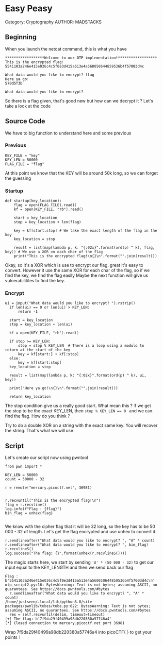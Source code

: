 # Easy Peasy
Category: Cryptography
AUTHOR: MADSTACKS 

## Beginning
When you launch the netcat command, this is what you have
```
******************Welcome to our OTP implementation!******************
This is the encrypted flag!
5541103a246e415e036c4c5f0e3d415a513e4a560050644859536b4f57003d4c

What data would you like to encrypt? flag
Here ya go!
570d5f3b

What data would you like to encrypt?
```

So there is a flag given, that's good new but how can we decrypt it ? Let's take a look at the code

## Source Code
We have to big function to understand here and some previous 

### Previous
```
KEY_FILE = "key"
KEY_LEN = 50000
FLAG_FILE = "flag"
``` 
At this point we know that the KEY will be around 50k long, so we can forget the guessing

### Startup
```
def startup(key_location):
	flag = open(FLAG_FILE).read() 
	kf = open(KEY_FILE, "rb").read()

	start = key_location
	stop = key_location + len(flag)

	key = kf[start:stop] # We take the exact length of the flag in the key
	key_location = stop

	result = list(map(lambda p, k: "{:02x}".format(ord(p) ^ k), flag, key)) # We use a XOR on each char of the flag 
	print("This is the encrypted flag!\n{}\n".format("".join(result)))
  ```
  
  Okay, so it's a XOR which is use to encrypt our flag, great it's easy to convert. However it use the same XOR for each char of the flag, so if we find the key, we find the flag easily
  Maybe the next function will give us vulnerabilitites to find the key.
  
  ### Encrypt
  
  ```
  ui = input("What data would you like to encrypt? ").rstrip()
	if len(ui) == 0 or len(ui) > KEY_LEN:
		return -1

	start = key_location
	stop = key_location + len(ui)

	kf = open(KEY_FILE, "rb").read()

	if stop >= KEY_LEN:   
		stop = stop % KEY_LEN  # There is a loop using a modulo to return at the start of the key
		key = kf[start:] + kf[:stop] 
	else:
		key = kf[start:stop]
	key_location = stop

	result = list(map(lambda p, k: "{:02x}".format(ord(p) ^ k), ui, key))

	print("Here ya go!\n{}\n".format("".join(result)))

	return key_location
  ```
  
  The stop condition give us a really good start. 
  What mean this ? If we get the stop to be the exact KEY_LEN, then ```stop % KEY_LEN == 0 ``` and we can find the flag. 
  How do you think ?
  
  Try to do a double XOR on a string with the exact same key. You will recover the string. That's what we will use.
  
  ## Script
  
  Let's create our script now using pwntool
  ```
from pwn import *

KEY_LEN = 50000
count = 50000 - 32

r = remote("mercury.picoctf.net", 36981)


r.recvuntil("This is the encrypted flag!\n")
flag = r.recvline()
log.info(f"Flag : {flag}")
bin_flag = unhex(flag)


```
We know with the cipher flag that it will be 32 long, so the key has to be 50 000 - 32 of length. 
Let's get the flag encrypted and use unhex to convert it. 

```
r.sendlineafter("What data would you like to encrypt? ", "A" * count)
r.sendlineafter("What data would you like to encrypt? ", bin_flag)
r.recvlineS()
log.success("The flag: {}".format(unhex(r.recvlineS())))
```

The magic starts here, we start by sending ``` 'A' * (50 000 - 32) ``` to get our input equal to the KEY_LENGTH and then we send back our flag 
```
Flag : b'5541103a246e415e036c4c5f0e3d415a513e4a560050644859536b4f57003d4c\n'
otp_script2.py:16: BytesWarning: Text is not bytes; assuming ASCII, no guarantees. See https://docs.pwntools.com/#bytes
  r.sendlineafter("What data would you like to encrypt? ", "A" * count)
/home/justseen/.local/lib/python3.8/site-packages/pwnlib/tubes/tube.py:822: BytesWarning: Text is not bytes; assuming ASCII, no guarantees. See https://docs.pwntools.com/#bytes
  res = self.recvuntil(delim, timeout=timeout)
[+] The flag: b'7f9da29f40499a98db220380a57746a4'
[*] Closed connection to mercury.picoctf.net port 36981
```
Wrap 7f9da29f40499a98db220380a57746a4 into picoCTF{ } to get your points !
    
